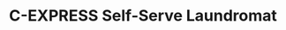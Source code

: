 ---
title: "C-EXPRESS Self-Serve Laundromat"
url: /aberdeen/c-express-self-serve-laundromat/
shop: laundry
---